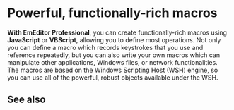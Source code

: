 # Powerful, functionally-rich macros

**With EmEditor Professional**, you can create functionally-rich
macros using **JavaScript** or **VBScript**, allowing you to define most
operations. Not only you can define a macro which records keystrokes that you
use and reference repeatedly, but you can also write your own macros which can
manipulate other applications, Windows files, or network functionalities. The
macros are based on the Windows Scripting Host (WSH) engine, so you can use all
of the powerful, robust objects available under the WSH.

## See also
